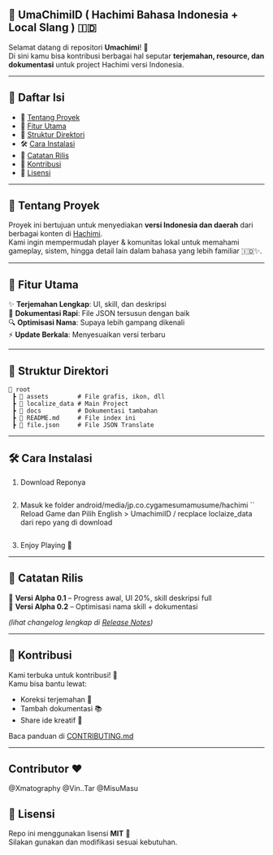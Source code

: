 ## 🌸 UmaChimiID ( Hachimi Bahasa Indonesia + Local Slang ) 🇮🇩
Selamat datang di repositori **Umachimi**! 🎉  
Di sini kamu bisa kontribusi berbagai hal seputar **terjemahan, resource, dan dokumentasi** untuk project Hachimi versi Indonesia.

---

## 📑 Daftar Isi
- 📌 [Tentang Proyek](#-tentang-proyek)  
- 🚀 [Fitur Utama](#-fitur-utama)  
- 📂 [Struktur Direktori](#-struktur-direktori)  
- 🛠️ [Cara Instalasi](#%EF%B8%8F-cara-instalasi)  
- 📝 [Catatan Rilis](#-catatan-rilis)  
- 🤝 [Kontribusi](#-kontribusi)  
- 📜 [Lisensi](#-lisensi)  

---

## 📌 Tentang Proyek
Proyek ini bertujuan untuk menyediakan **versi Indonesia dan daerah** dari berbagai konten di [Hachimi](https://hachimi.leadrdrk.com/).  
Kami ingin mempermudah player & komunitas lokal untuk memahami gameplay, sistem, hingga detail lain dalam bahasa yang lebih familiar 🇮🇩✨.  

---

## 🚀 Fitur Utama
✨ **Terjemahan Lengkap**: UI, skill, dan deskripsi  
📖 **Dokumentasi Rapi**: File JSON tersusun dengan baik  
🔍 **Optimisasi Nama**: Supaya lebih gampang dikenali  
⚡ **Update Berkala**: Menyesuaikan versi terbaru  

---

## 📂 Struktur Direktori
```
📁 root
 ┣ 📂 assets        # File grafis, ikon, dll
 ┣ 📂 localize_data # Main Project
 ┣ 📂 docs          # Dokumentasi tambahan
 ┣ 📜 README.md     # File index ini
 ┣ 📜 file.json     # File JSON Translate
```

---

## 🛠️ Cara Instalasi
1. Download Reponya 
   ``` Blm bisa download otomatis
2. Masuk ke folder android/media/jp.co.cygamesumamusume/hachimi 
   ``
   Reload Game dan Pilih English > UmachimiID / recplace loclaize_data dari repo yang di download
   ```
3. Enjoy Playing 🚀  

---

## 📝 Catatan Rilis
📌 **Versi Alpha 0.1** – Progress awal, UI 20%, skill deskripsi full  
📌 **Versi Alpha 0.2** – Optimisasi nama skill + dokumentasi  

*(lihat changelog lengkap di [Release Notes](./CHANGELOG.md))*  

---

## 🤝 Kontribusi
Kami terbuka untuk kontribusi! 🙌  
Kamu bisa bantu lewat:
- Koreksi terjemahan 📝  
- Tambah dokumentasi 📚  
- Share ide kreatif 🎨  

Baca panduan di [CONTRIBUTING.md](./CONTRIBUTING.md)  

---

## Contributor ❤
@Xmatography
@Vin..Tar
@MisuMasu

## 📜 Lisensi
Repo ini menggunakan lisensi **MIT** 📄  
Silakan gunakan dan modifikasi sesuai kebutuhan.  
